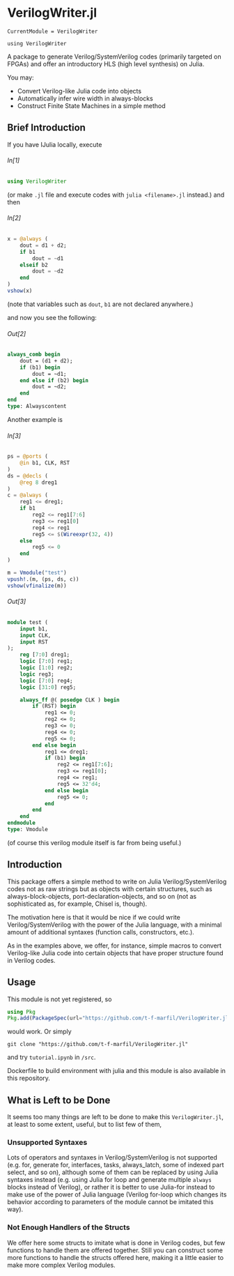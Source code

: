 # VerilogWriter.jl
```@meta 
CurrentModule = VerilogWriter
```
```@setup top
using VerilogWriter
```


A package to generate Verilog/SystemVerilog codes (primarily targeted on FPGAs) and offer an introductory HLS (high level synthesis) on Julia.

You may:
+ Convert Verilog-like Julia code into objects
+ Automatically infer wire width in always-blocks
+ Construct Finite State Machines in a simple method
## Brief Introduction 

If you have IJulia locally, execute
###### In[1]
```Julia
using VerilogWriter
```
(or make `.jl` file and execute codes with `julia <filename>.jl` instead.) and then

###### In[2]
```Julia
x = @always (
    dout = d1 + d2;
    if b1
        dout = ~d1
    elseif b2 
        dout = ~d2
    end
)
vshow(x)
```

(note that variables such as `dout`, `b1` are not declared anywhere.)

and now you see the following:

###### Out[2]
```systemverilog
always_comb begin
    dout = (d1 + d2);
    if (b1) begin
        dout = ~d1;
    end else if (b2) begin
        dout = ~d2;
    end
end
type: Alwayscontent
```

Another example is 
###### In[3]
```Julia
ps = @ports (
    @in b1, CLK, RST
)
ds = @decls (
    @reg 8 dreg1
)
c = @always (
    reg1 <= dreg1;
    if b1 
        reg2 <= reg1[7:6]
        reg3 <= reg1[0]
        reg4 <= reg1
        reg5 <= $(Wireexpr(32, 4))
    else 
        reg5 <= 0
    end
)

m = Vmodule("test")
vpush!.(m, (ps, ds, c))
vshow(vfinalize(m))
```

###### Out[3]

```systemverilog
module test (
    input b1,
    input CLK,
    input RST
);
    reg [7:0] dreg1;
    logic [7:0] reg1;
    logic [1:0] reg2;
    logic reg3;
    logic [7:0] reg4;
    logic [31:0] reg5;

    always_ff @( posedge CLK ) begin
        if (RST) begin
            reg1 <= 0;
            reg2 <= 0;
            reg3 <= 0;
            reg4 <= 0;
            reg5 <= 0;
        end else begin
            reg1 <= dreg1;
            if (b1) begin
                reg2 <= reg1[7:6];
                reg3 <= reg1[0];
                reg4 <= reg1;
                reg5 <= 32'd4;
            end else begin
                reg5 <= 0;
            end
        end
    end
endmodule
type: Vmodule
```

(of course this verilog module itself is far from being useful.)

## Introduction

This package offers a simple method to write on Julia Verilog/SystemVerilog codes not as raw strings but as objects with certain structures, such as always-block-objects, port-declaration-objects, and so on (not as sophisticated as, for example, Chisel is, though).

The motivation here is that it would be nice if we could write Verilog/SystemVerilog with the power of the Julia language, with a minimal amount of additional syntaxes (function calls, constructors, etc.). 

As in the examples above, we offer, for instance, simple macros to convert Verilog-like Julia code into certain objects that have proper structure found in Verilog codes.

## Usage 

This module is not yet registered, so
```Julia
using Pkg
Pkg.add(PackageSpec(url="https://github.com/t-f-marfil/VerilogWriter.jl"))
```
would work. Or simply 
```
git clone "https://github.com/t-f-marfil/VerilogWriter.jl"
```
and try `tutorial.ipynb` in `/src`.

Dockerfile to build environment with julia and this module is also available in this repository.


## What is Left to be Done

It seems too many things are left to be done to make this `VerilogWriter.jl`, at least to some extent, useful, but to list few of them, 

### Unsupported Syntaxes
Lots of operators and syntaxes in Verilog/SystemVerilog is not supported (e.g. for, generate for, interfaces, tasks, always_latch, some of indexed part select, and so on), although some of them can be replaced by using Julia syntaxes instead (e.g. using Julia for loop and generate multiple `always` blocks instead of Verilog), or rather it is better to use Julia-for instead to make use of the power of Julia language (Verilog for-loop which changes its behavior according to parameters of the module cannot be imitated this way).

### Not Enough Handlers of the Structs 
We offer here some structs to imitate what is done in Verilog codes, but few functions to handle them are offered together. Still you can construct some more functions to handle the structs offered here, making it a little easier to make more complex Verilog modules.